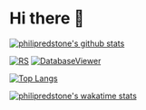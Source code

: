# Hi there 👋

[![philipredstone's github stats](https://github-readme-stats.vercel.app/api?username=philipredstone&show_icons=true&theme=dark&count_private=true)](https://github.com/philipredstone)

[![RS](https://github-readme-stats.vercel.app/api/pin/?username=philipredstone&repo=rs&show_owner=true&theme=dark)](https://github.com/philipredstone/RS)
[![DatabaseViewer](https://github-readme-stats.vercel.app/api/pin/?username=philipredstone&repo=DatabaseViewer&show_owner=true&theme=dark)](https://github.com/philipredstone/DatabaseViewer)

[![Top Langs](https://github-readme-stats.vercel.app/api/top-langs/?username=philipredstone&langs_count=8&theme=dark)](https://github.com/philipredstone?tab=repositories)


[![philipredstone's wakatime stats](https://github-readme-stats.vercel.app/api/wakatime?username=philipredstone&theme=dark)](https://wakatime.com/@philipredstone)

